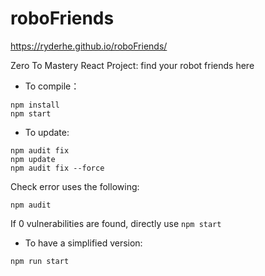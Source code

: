 # roboFriends

https://ryderhe.github.io/roboFriends/

Zero To Mastery React Project: find your robot friends here

- To compile：

```
npm install
npm start
```

- To update:

```
npm audit fix
npm update
npm audit fix --force
```

Check error uses the following:

```
npm audit
```

If 0 vulnerabilities are found, directly use ``` npm start ```

- To have a simplified version:

```
npm run start
```
